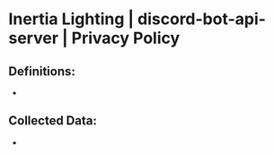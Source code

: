 # Inertia Lighting | discord-bot-api-server | Privacy Policy

## Definitions:
- 

## Collected Data:
- 
